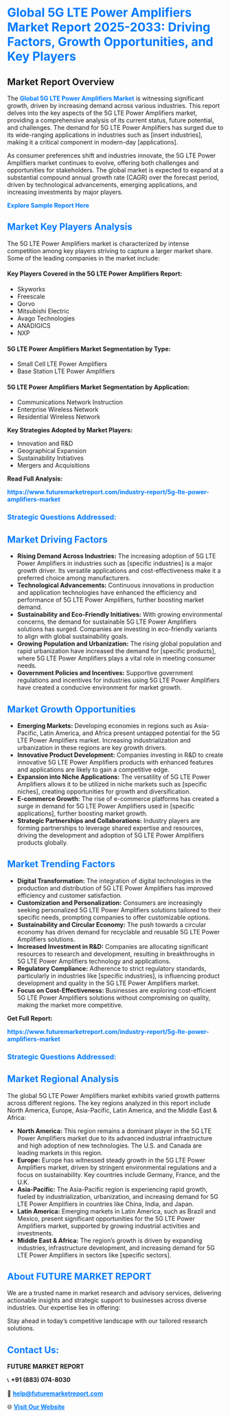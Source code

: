 <h1 style="color: #007BFF;">Global 5G LTE Power Amplifiers Market Report 2025-2033: Driving Factors, Growth Opportunities, and Key Players</h1>

<section id="overview">
<h2>Market Report Overview</h2>
<p>The <a href="https://www.futuremarketreport.com/industry-report/5g-lte-power-amplifiers-market" style="color: #007BFF; text-decoration: none;"><strong>Global 5G LTE Power Amplifiers Market</strong></a> is witnessing significant growth, driven by increasing demand across various industries. This report delves into the key aspects of the 5G LTE Power Amplifiers market, providing a comprehensive analysis of its current status, future potential, and challenges. The demand for 5G LTE Power Amplifiers has surged due to its wide-ranging applications in industries such as [insert industries], making it a critical component in modern-day [applications].</p>
<p>As consumer preferences shift and industries innovate, the 5G LTE Power Amplifiers market continues to evolve, offering both challenges and opportunities for stakeholders. The global market is expected to expand at a substantial compound annual growth rate (CAGR) over the forecast period, driven by technological advancements, emerging applications, and increasing investments by major players.</p>
</section>

<section id="overview">
<p><a href="https://www.futuremarketreport.com/request-sample/reportId=75680" style="color: #007BFF; text-decoration: none;"><strong>Explore Sample Report Here</strong></a></p>
</section>

<section id="key-players">
<h2 style="color: #007BFF;">Market Key Players Analysis</h2>
<p>The 5G LTE Power Amplifiers market is characterized by intense competition among key players striving to capture a larger market share. Some of the leading companies in the market include:</p>
<h4>Key Players Covered in the 5G LTE Power Amplifiers Report:</h4>
<ul><li>Skyworks</li><li>Freescale</li><li>Qorvo</li><li>Mitsubishi Electric</li><li>Avago Technologies</li><li>ANADIGICS</li><li>NXP</li></ul>
<h4>5G LTE Power Amplifiers Market Segmentation by Type:</h4>
<ul><li>Small Cell LTE Power Amplifiers</li><li>Base Station LTE Power Amplifiers</li></ul>

<h4>5G LTE Power Amplifiers Market Segmentation by Application:</h4>
<ul><li>Communications Network Instruction</li><li>Enterprise Wireless Network</li><li>Residential Wireless Network</li></ul>
<p><strong>Key Strategies Adopted by Market Players:</strong></p>
<ul>
<li>Innovation and R&D</li>
<li>Geographical Expansion</li>
<li>Sustainability Initiatives</li>
<li>Mergers and Acquisitions</li>
</ul>
</section>

<section>
<p><strong>Read Full Analysis: </strong></p><a href="https://www.futuremarketreport.com/industry-report/5g-lte-power-amplifiers-market" style="color: #007BFF; text-decoration: none;"><strong>https://www.futuremarketreport.com/industry-report/5g-lte-power-amplifiers-market</strong></a>
<h3 style="color: #007BFF;">Strategic Questions Addressed:</h3>
</section>

<section id="driving-factors">
<h2 style="color: #007BFF;">Market Driving Factors</h2>
<ul>
<li><strong>Rising Demand Across Industries:</strong> The increasing adoption of 5G LTE Power Amplifiers in industries such as [specific industries] is a major growth driver. Its versatile applications and cost-effectiveness make it a preferred choice among manufacturers.</li>
<li><strong>Technological Advancements:</strong> Continuous innovations in production and application technologies have enhanced the efficiency and performance of 5G LTE Power Amplifiers, further boosting market demand.</li>
<li><strong>Sustainability and Eco-Friendly Initiatives:</strong> With growing environmental concerns, the demand for sustainable 5G LTE Power Amplifiers solutions has surged. Companies are investing in eco-friendly variants to align with global sustainability goals.</li>
<li><strong>Growing Population and Urbanization:</strong> The rising global population and rapid urbanization have increased the demand for [specific products], where 5G LTE Power Amplifiers plays a vital role in meeting consumer needs.</li>
<li><strong>Government Policies and Incentives:</strong> Supportive government regulations and incentives for industries using 5G LTE Power Amplifiers have created a conducive environment for market growth.</li>
</ul>
</section>

<section id="growth-opportunities">
<h2 style="color: #007BFF;">Market Growth Opportunities</h2>
<ul>
<li><strong>Emerging Markets:</strong> Developing economies in regions such as Asia-Pacific, Latin America, and Africa present untapped potential for the 5G LTE Power Amplifiers market. Increasing industrialization and urbanization in these regions are key growth drivers.</li>
<li><strong>Innovative Product Development:</strong> Companies investing in R&D to create innovative 5G LTE Power Amplifiers products with enhanced features and applications are likely to gain a competitive edge.</li>
<li><strong>Expansion into Niche Applications:</strong> The versatility of 5G LTE Power Amplifiers allows it to be utilized in niche markets such as [specific niches], creating opportunities for growth and diversification.</li>
<li><strong>E-commerce Growth:</strong> The rise of e-commerce platforms has created a surge in demand for 5G LTE Power Amplifiers used in [specific applications], further boosting market growth.</li>
<li><strong>Strategic Partnerships and Collaborations:</strong> Industry players are forming partnerships to leverage shared expertise and resources, driving the development and adoption of 5G LTE Power Amplifiers products globally.</li>
</ul>
</section>

<section id="trending-factors">
<h2 style="color: #007BFF;">Market Trending Factors</h2>
<ul>
<li><strong>Digital Transformation:</strong> The integration of digital technologies in the production and distribution of 5G LTE Power Amplifiers has improved efficiency and customer satisfaction.</li>
<li><strong>Customization and Personalization:</strong> Consumers are increasingly seeking personalized 5G LTE Power Amplifiers solutions tailored to their specific needs, prompting companies to offer customizable options.</li>
<li><strong>Sustainability and Circular Economy:</strong> The push towards a circular economy has driven demand for recyclable and reusable 5G LTE Power Amplifiers solutions.</li>
<li><strong>Increased Investment in R&D:</strong> Companies are allocating significant resources to research and development, resulting in breakthroughs in 5G LTE Power Amplifiers technology and applications.</li>
<li><strong>Regulatory Compliance:</strong> Adherence to strict regulatory standards, particularly in industries like [specific industries], is influencing product development and quality in the 5G LTE Power Amplifiers market.</li>
<li><strong>Focus on Cost-Effectiveness:</strong> Businesses are exploring cost-efficient 5G LTE Power Amplifiers solutions without compromising on quality, making the market more competitive.</li>
</ul>
</section>

<section>
<p><strong>Get Full Report: </strong></p><a href="https://www.futuremarketreport.com/industry-report/5g-lte-power-amplifiers-market" style="color: #007BFF; text-decoration: none;"><strong>https://www.futuremarketreport.com/industry-report/5g-lte-power-amplifiers-market</strong></a>
<h3 style="color: #007BFF;">Strategic Questions Addressed:</h3>
</section>


<section id="regional-analysis">
<h2 style="color: #007BFF;">Market Regional Analysis</h2>
<p>The global 5G LTE Power Amplifiers market exhibits varied growth patterns across different regions. The key regions analyzed in this report include North America, Europe, Asia-Pacific, Latin America, and the Middle East & Africa:</p>
<ul>
<li><strong>North America:</strong> This region remains a dominant player in the 5G LTE Power Amplifiers market due to its advanced industrial infrastructure and high adoption of new technologies. The U.S. and Canada are leading markets in this region.</li>
<li><strong>Europe:</strong> Europe has witnessed steady growth in the 5G LTE Power Amplifiers market, driven by stringent environmental regulations and a focus on sustainability. Key countries include Germany, France, and the U.K.</li>
<li><strong>Asia-Pacific:</strong> The Asia-Pacific region is experiencing rapid growth, fueled by industrialization, urbanization, and increasing demand for 5G LTE Power Amplifiers in countries like China, India, and Japan.</li>
<li><strong>Latin America:</strong> Emerging markets in Latin America, such as Brazil and Mexico, present significant opportunities for the 5G LTE Power Amplifiers market, supported by growing industrial activities and investments.</li>
<li><strong>Middle East & Africa:</strong> The region’s growth is driven by expanding industries, infrastructure development, and increasing demand for 5G LTE Power Amplifiers in sectors like [specific sectors].</li>
</ul>
</section>

<footer>
<h2 style="color: #007BFF;">About FUTURE MARKET REPORT</h2>
<p>We are a trusted name in market research and advisory services, delivering actionable insights and strategic support to businesses across diverse industries. Our expertise lies in offering:</p>

<p>Stay ahead in today’s competitive landscape with our tailored research solutions.</p>

<h2 style="color: #007BFF;">Contact Us:</h2>
<p><strong>FUTURE MARKET REPORT</strong></p>
<p>📞 <strong>+91 (883) 074-8030</strong></p>
<p>📧 <strong><a href="mailto:help@futuremarketreport.com" style="color: #007BFF;">help@futuremarketreport.com</a></strong></p>
<p>🌐 <strong><a href="https://www.futuremarketreport.com/" style="color: #007BFF;">Visit Our Website</a></strong></p>
</footer>